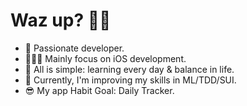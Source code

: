 # Waz up? 👋🏽
- 🍾 Passionate developer. 
- 👨🏽‍💻 Mainly focus on iOS development. 
- 💭 All is simple: learning every day & balance in life.
- 🐉 Currently, I'm improving my skills in ML/TDD/SUI. 
- 😎 My app Habit Goal: Daily Tracker. 
